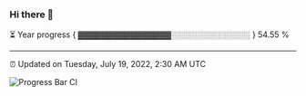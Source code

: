 ### Hi there 👋

⏳ Year progress { ▓▓▓▓▓▓▓▓▓▓▓▓▓▓▓▓░░░░░░░░░░░░░░ } 54.55 %

---

⏰ Updated on Tuesday, July 19, 2022, 2:30 AM UTC

![Progress Bar CI](https://github.com/arthurbuhl/arthurbuhl/workflows/Progress%20Bar%20CI/badge.svg)
